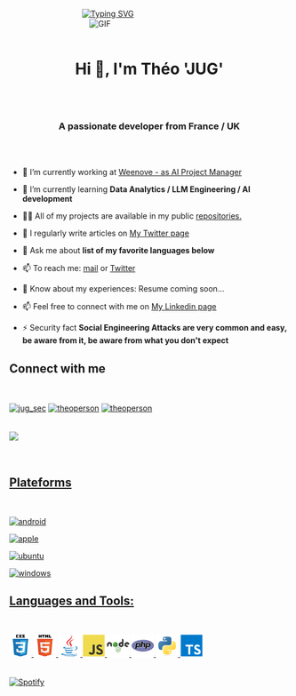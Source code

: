 ㅤㅤㅤㅤㅤㅤㅤㅤㅤㅤㅤㅤㅤㅤㅤ<br><br><br>ㅤㅤㅤㅤㅤㅤㅤㅤ
                            &nbsp; &nbsp; &nbsp; [![Typing SVG](https://readme-typing-svg.herokuapp.com/?lines=Welcome+to+my+profile)](https://git.io/typing-svg)
                            <img align="right" alt="GIF" src="https://raw.githubusercontent.com/rahul-jha98/rahul-jha98/main/techstack.gif" width="360px"/>
<br>
<br> 
<br>
<h1 align="center">Hi 👋, I'm Théo 'JUG'</h1>
<br>
<br>
<h3 align="center">A passionate developer from France / UK</h3>
<br>
<br> 

- 🔭 I’m currently working at [Weenove - as AI Project Manager]([https://www.weenove.fr/])

- 🌱 I’m currently learning **Data Analytics / LLM Engineering / AI development**

- 👨‍💻 All of my projects are available in my public [repositories.](https://bit.ly/3XfcDI6)

- 📝 I regularly write articles on [My Twitter page](https://twitter.com/JUG_SEC)

- 💬 Ask me about **list of my favorite languages below**

- 📫 To reach me: [mail](mailto:theo.person@epsi.fr?subject=[Contact]) or [Twitter](https://twitter.com/intent/user?screen_name=jug_sec)

- 📄 Know about my experiences: Resume coming soon...

- 📫 Feel free to connect with me on [My Linkedin page](https://www.linkedin.com/in/theoperson/)

- ⚡ Security fact **Social Engineering Attacks are very common and easy, be aware from it, be aware from what you don't expect**

<h2 align="left">Connect with me</h2> <br>

  
<a href="https://twitter.com/jug_sec" target="blank"><img align="center" src="https://cdn.discordapp.com/attachments/1072441680701181982/1072442002232324156/Twitter.png" alt="jug_sec" height="40" width="40" /></a>
<a href="https://linkedin.com/in/theoperson" target="blank"><img align="center" src="https://cdn.discordapp.com/attachments/1072441680701181982/1072441895730548756/LinkedIN.png" alt="theoperson" height="40" width="40" /></a>
 <a href="mailto:theo.person@epsi.fr?subject=[GitHub contact:]" target="blank"><img align="center" src="https://cdn.discordapp.com/attachments/1072441680701181982/1072442194234986526/Outlook.png" alt="theoperson" height="40" width="40" /></a>
  <br>
  <br>
  <br>
  <a href="https://www.twitter.com/JUG_SEC" target="_blank" rel="noreferrer"> 
<img src="https://img.shields.io/twitter/follow/JUG_SEC?logo=twitter&style=for-the-badge&color=0891b2&labelColor=1c1917">
   </p>
  <br>  
  
  <h2 align="left">Plateforms</h2> <br>
  
<p align="left"> <a href="https://developer.android.com" target="_blank" rel="noreferrer"><img src="https://cdn.discordapp.com/attachments/1072441680701181982/1072441799458684968/Android.png" alt="android" width="40" height="40"/><p align="left"><a href="https://developer.apple.com/" target="_blank" rel="noreferrer"><img src="https://cdn.discordapp.com/attachments/1072441680701181982/1072441799710359572/Apple.png" alt="apple" width="40" height="40"/><p align="left"><a href="https://ubuntu.com" target="_blank" rel="noreferrer"><img src="https://cdn.discordapp.com/attachments/1072441680701181982/1072442002458804254/Ubuntu.png" alt="ubuntu" width="40" height="40"/><p align="left"> <a href="https://windows.com" target="_blank" rel="noreferrer"><img src="https://cdn.discordapp.com/attachments/1072441680701181982/1072442032951398430/Windows.png" alt="windows" width="40" height="40"/>
  <br>
   <h2 align="left">Languages and Tools:</h2> <br>
  
<p align="left"> <a href="https://www.w3schools.com/css/" target="_blank" rel="noreferrer"> <img src="https://raw.githubusercontent.com/devicons/devicon/master/icons/css3/css3-original-wordmark.svg" alt="css3" width="40" height="40"/> </a> <a href="https://www.w3.org/html/" target="_blank" rel="noreferrer"> <img src="https://raw.githubusercontent.com/devicons/devicon/master/icons/html5/html5-original-wordmark.svg" alt="html5" width="40" height="40"/> </a> <a href="https://www.java.com" target="_blank" rel="noreferrer"> <img src="https://raw.githubusercontent.com/devicons/devicon/master/icons/java/java-original.svg" alt="java" width="40" height="40"/> </a> <a href="https://developer.mozilla.org/en-US/docs/Web/JavaScript" target="_blank" rel="noreferrer"> <img src="https://raw.githubusercontent.com/devicons/devicon/master/icons/javascript/javascript-original.svg" alt="javascript" width="40" height="40"/> </a> <a href="https://nodejs.org" target="_blank" rel="noreferrer"> <img src="https://raw.githubusercontent.com/devicons/devicon/master/icons/nodejs/nodejs-original-wordmark.svg" alt="nodejs" width="40" height="40"/> </a> <a href="https://www.php.net" target="_blank" rel="noreferrer"> <img src="https://raw.githubusercontent.com/devicons/devicon/master/icons/php/php-original.svg" alt="php" width="40" height="40"/> </a> <a href="https://www.python.org" target="_blank" rel="noreferrer"> <img src="https://raw.githubusercontent.com/devicons/devicon/master/icons/python/python-original.svg" alt="python" width="40" height="40"/> </a> <a href="https://www.typescriptlang.org/" target="_blank" rel="noreferrer"> <img src="https://raw.githubusercontent.com/devicons/devicon/master/icons/typescript/typescript-original.svg" alt="typescript" width="40" height="40"/></
  
<br><br><br>
![Spotify](https://novatorem.vercel.app/api/spotify)
